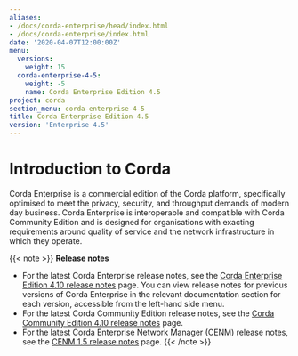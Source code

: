 ```yaml
---
aliases:
- /docs/corda-enterprise/head/index.html
- /docs/corda-enterprise/index.html
date: '2020-04-07T12:00:00Z'
menu:
  versions:
    weight: 15
  corda-enterprise-4-5:
    weight: -5
    name: Corda Enterprise Edition 4.5
project: corda
section_menu: corda-enterprise-4-5
title: Corda Enterprise Edition 4.5
version: 'Enterprise 4.5'
---
```


# Introduction to Corda

Corda Enterprise is a commercial edition of the Corda platform, specifically optimised to meet the privacy, security, and
throughput demands of modern day business. Corda Enterprise is interoperable and compatible with Corda Community Edition and
is designed for organisations with exacting requirements around quality of service and the network infrastructure in
which they operate.

{{< note >}}
**Release notes**

* For the latest Corda Enterprise release notes, see the [Corda Enterprise Edition 4.10 release notes](../../../../../en/platform/corda/4.5/enterprise/release-notes-enterprise.md) page. You can view release notes for previous versions of Corda Enterprise in the relevant documentation section for each version, accessible from the left-hand side menu.
* For the latest Corda Community Edition release notes, see the [Corda Community Edition 4.10 release notes](../../../../../en/platform/corda/4.5/community/release-notes.md) page.
* For the latest Corda Enterprise Network Manager (CENM) release notes, see the [CENM 1.5 release notes](../../../../../en/platform/corda/1.5/cenm/release-notes.md) page.
{{< /note >}}